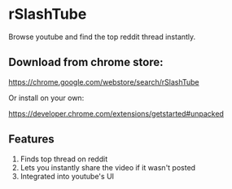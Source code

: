 # rSlashTube
Browse youtube and find the top reddit thread instantly.

## Download from chrome store:

https://chrome.google.com/webstore/search/rSlashTube

Or install on your own:

https://developer.chrome.com/extensions/getstarted#unpacked

## Features
1. Finds top thread on reddit
2. Lets you instantly share the video if it wasn't posted
3. Integrated into youtube's UI
